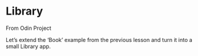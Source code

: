 # Library

From Odin Project

Let’s extend the ‘Book’ example from the previous lesson and turn it into a small Library app.